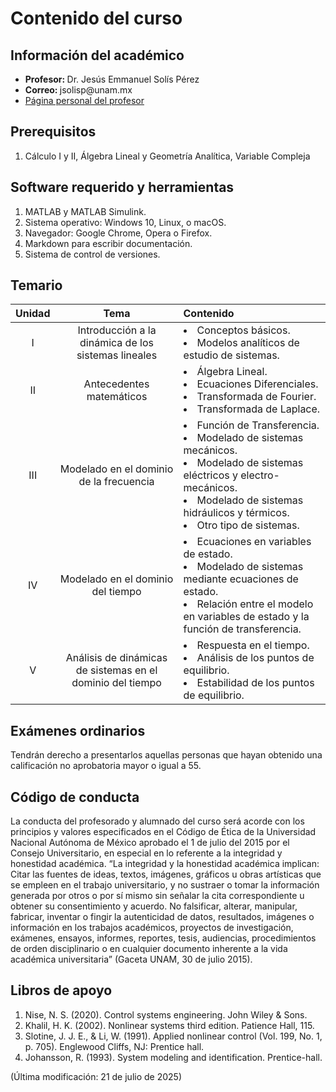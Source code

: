 # Contenido del curso


## Información del académico

<ul>
  <li> <b> Profesor: </b> Dr. Jesús Emmanuel Solís Pérez </li>
  <li> <b> Correo: </b> jsolisp@unam.mx </li>
  <li> <a href="https://jesolisp.github.io"> Página personal del profesor </a> </li>
</ul>

## Prerequisitos
<ol>
 <li> Cálculo I y II, Álgebra Lineal y Geometría Analítica, Variable Compleja  </li>
</ol>

## Software requerido y herramientas
<ol>
 <li> MATLAB y MATLAB Simulink. </li>
 <li> Sistema operativo: Windows 10, Linux, o macOS. </li>
 <li> Navegador: Google Chrome, Opera o Firefox. </li>
 <li> Markdown para escribir documentación. </li>
 <li> Sistema de control de versiones. </li>
</ol>

## Temario

| **Unidad** | **Tema** | **Contenido** |
|:---:|:---:|:---|
| I | Introducción a la dinámica de los sistemas lineales | <li>Conceptos básicos.</li> <li>Modelos analíticos de estudio de sistemas.</li> |
| II | Antecedentes matemáticos | <li>Álgebra Lineal.</li> <li>Ecuaciones Diferenciales.</li> <li> Transformada de Fourier. </li> <li> Transformada de Laplace. </li> |
| III | Modelado en el dominio de la frecuencia | <li> Función de Transferencia. </li> <li> Modelado de sistemas mecánicos. </li> <li> Modelado de sistemas eléctricos y electro-mecánicos. </li> <li> Modelado de sistemas hidráulicos y térmicos. </li> <li> Otro tipo de sistemas. </li> |
| IV | Modelado en el dominio del tiempo | <li> Ecuaciones en variables de estado. </li> <li> Modelado de sistemas mediante ecuaciones de estado. </li> <li> Relación entre el modelo en variables de estado y la función de transferencia. </li> |
| V | Análisis de dinámicas de sistemas en el dominio del tiempo | <li> Respuesta en el tiempo. </li> <li> Análisis de los puntos de equilibrio. </li> <li> Estabilidad de los puntos de equilibrio. </li> |


## Exámenes ordinarios
Tendrán derecho a presentarlos aquellas personas que hayan obtenido una calificación no aprobatoria mayor o igual a 55.

## Código de conducta
La conducta del profesorado y alumnado del curso será acorde con los principios y valores especificados en el Código de Ética de la Universidad Nacional Autónoma de México aprobado el 1 de julio del 2015 por el Consejo Universitario, en especial en lo referente a la integridad y honestidad académica. “La integridad y la honestidad académica implican: Citar las fuentes de ideas, textos, imágenes, gráficos u obras artı́sticas que se empleen en el trabajo universitario, y no sustraer o tomar la información generada por otros o por sı́ mismo sin señalar la cita correspondiente u obtener su consentimiento y acuerdo. No falsificar, alterar, manipular, fabricar, inventar o fingir la autenticidad de datos, resultados, imágenes o información en los trabajos académicos, proyectos de investigación, exámenes, ensayos, informes, reportes, tesis, audiencias, procedimientos de orden disciplinario o en cualquier documento inherente a la vida académica universitaria” (Gaceta UNAM, 30 de julio 2015).


## Libros de apoyo
<ol>
 <li> Nise, N. S. (2020). Control systems engineering. John Wiley & Sons. </li>
 <li> Khalil, H. K. (2002). Nonlinear systems third edition. Patience Hall, 115. </li>
 <li> Slotine, J. J. E., & Li, W. (1991). Applied nonlinear control (Vol. 199, No. 1, p. 705). Englewood Cliffs, NJ: Prentice hall. </li>
 <li> Johansson, R. (1993). System modeling and identification. Prentice-hall. </li>
</ol>


(Última modificación: 21 de julio de 2025)

